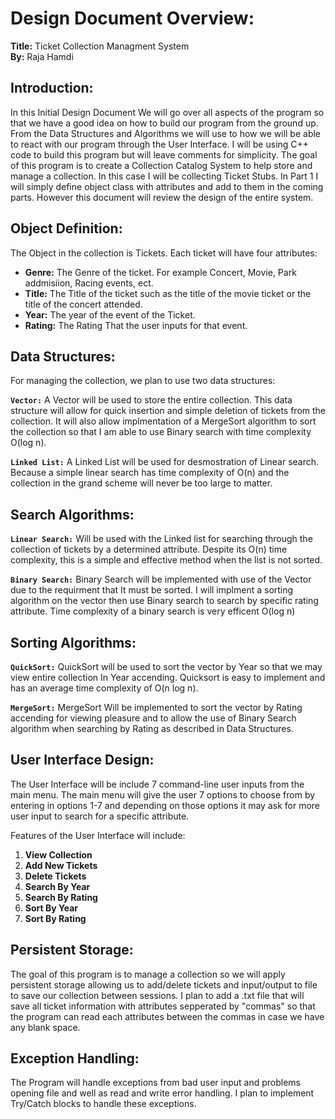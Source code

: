 # Design Document Overview:

**Title:** Ticket Collection Managment System  
**By:** Raja Hamdi

## Introduction:
In this Initial Design Document We will go over all aspects of the program so that we have a good idea on how to build our program from the ground up. From the Data Structures and Algorithms we will use to how we will be able to react with our program through the User Interface. I will be using C++ code to build this program but will leave comments for simplicity. The goal of this program is to create a Collection Catalog System to help store and manage a collection. In this case I will be collecting Ticket Stubs. In Part 1 I will simply define object class with attributes and add to them in the coming parts. However this document will review the design of the entire system.


## Object Definition:

The Object in the collection is Tickets. Each ticket will have four attributes:

- **Genre:** The Genre of the ticket. For example Concert, Movie, Park addmisiion, Racing events, ect.
- **Title:** The Title of the ticket such as the title of the movie ticket or the title of the concert attended.
- **Year:** The year of the event of the Ticket.
- **Rating:** The Rating That the user inputs for that event.

## Data Structures:

For managing the collection, we plan to use two data structures:

**`Vector:`** A Vector will be used to store the entire collection. This data structure will allow for quick insertion and simple deletion of tickets from the collection. It will also allow implmentation of a MergeSort algorithm to sort the collection so that I am able to use Binary search with time complexity O(log n).

**`Linked List:`** A Linked List will be used for desmostration of Linear search. Because a simple linear search has time complexity of O(n) and the collection in the grand scheme will never be too large to matter.

## Search Algorithms:

**`Linear Search:`** Will be used with the Linked list for searching through the collection of tickets by a determined attribute. Despite its O(n) time complexity, this is a simple and effective method when the list is not sorted.

**`Binary Search:`** Binary Search will be implemented with use of the Vector due to the requirment that It must be sorted. I will implment a sorting algorithm on the vector then use Binary search to search by specific rating attribute. Time complexity of a binary search is very efficent O(log n)

## Sorting Algorithms:

**`QuickSort:`** QuickSort will be used to sort the vector by Year so that we may view entire collection In Year accending. Quicksort is easy to implement and has an average time complexity of O(n log n).

**`MergeSort:`** MergeSort Will be implemented to sort the vector by Rating accending for viewing pleasure and to allow the use of Binary Search algorithm when searching by Rating as described in Data Structures. 

## User Interface Design:

The User Interface will be include 7 command-line user inputs from the main menu. The main menu will give the user 7 options to choose from by entering in options 1-7 and depending on those options it may ask for more user input to search for a specific attribute.

Features of the User Interface will include:

1. **View Collection**
2. **Add New Tickets**
3. **Delete Tickets**
4. **Search By Year**
5. **Search By Rating**
6. **Sort By Year**
7. **Sort By Rating**

## Persistent Storage:

The goal of this program is to manage a collection so we will apply persistent storage allowing us to add/delete tickets and input/output to file to save our collection between sessions. I plan to add a .txt file that will save all ticket information with attributes sepperated by "commas" so that the program can read each attributes between the commas in case we have any blank space.

## Exception Handling:

The Program will handle exceptions from bad user input and problems opening file and well as read and write error handling. I plan to implement Try/Catch blocks to handle these exceptions.
